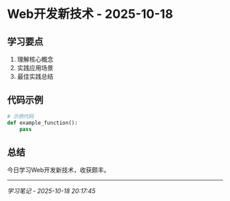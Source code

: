 # Web开发新技术 - 2025-10-18

## 学习要点
1. 理解核心概念
2. 实践应用场景
3. 最佳实践总结

## 代码示例
```python
# 示例代码
def example_function():
    pass
```

## 总结
今日学习Web开发新技术，收获颇丰。

---
*学习笔记 - 2025-10-18 20:17:45*

